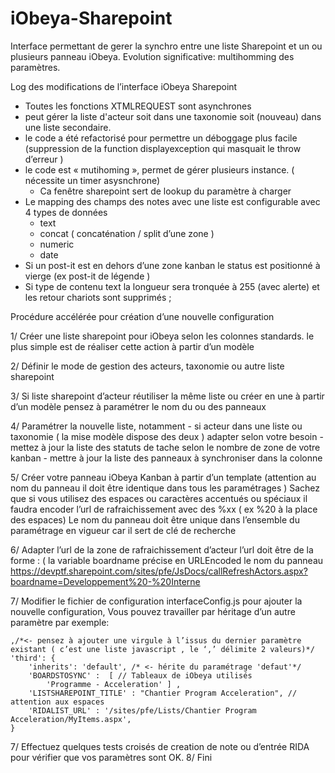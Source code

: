 # iObeya-Sharepoint

Interface permettant de gerer la synchro entre une liste Sharepoint et un ou plusieurs panneau iObeya.
Evolution significative: multihomming des paramètres.

Log des modifications de l’interface iObeya Sharepoint

- Toutes les fonctions XTMLREQUEST sont asynchrones
- peut gérer la liste d'acteur soit dans une taxonomie soit (nouveau) dans une liste secondaire.
- le code a été refactorisé pour permettre un déboggage plus facile (suppression de la function displayexception qui masquait le throw d’erreur )
- le code est « mutihoming », permet de gérer plusieurs instance.  ( nécessite un timer asysnchrone)
    - Ca fenêtre sharepoint sert de lookup du paramètre à charger
- Le mapping des champs des notes avec une liste est configurable avec 4 types de données
	- text
	- concat ( concaténation / split d’une zone )
	- numeric
	- date
- Si un post-it est en dehors d’une zone kanban le status est positionné à vierge (ex post-it de légende )
- Si  type de contenu text la longueur sera tronquée à 255 (avec alerte) et les retour chariots sont supprimés ;


Procédure accélérée pour création d’une nouvelle configuration

1/ Créer une liste sharepoint pour iObeya selon les colonnes standards.
	le plus simple est de réaliser cette action à partir d’un modèle

2/ Définir le mode de gestion des acteurs, taxonomie ou autre liste sharepoint

3/ Si liste sharepoint d’acteur réutiliser la même liste ou créer en une à partir d’un modèle
	pensez à paramétrer le nom du ou des panneaux

4/ Paramétrer la nouvelle liste, notamment
	- si acteur dans une liste ou taxonomie ( la mise modèle dispose des deux ) adapter selon votre besoin
	- mettez à jour la liste des statuts de tache selon le nombre de zone de votre kanban
	- mettre à jour la liste des panneaux à synchroniser dans la colonne

5/ Créer votre panneau iObeya Kanban à partir d’un template (attention au nom du panneau il doit être identique dans tous les paramétrages )
	Sachez que si vous utilisez des espaces ou caractères accentués ou spéciaux
	il faudra encoder l’url de rafraichissement avec des %xx ( ex %20 à la place des espaces)
	Le nom du panneau doit être unique dans l’ensemble du paramétrage en vigueur car il sert de clé de recherche

6/ Adapter l’url de la zone de rafraichissement d’acteur
	l’url doit être de la forme : ( la variable boardname précise en URLEncoded le nom du panneau
		https://devptf.sharepoint.com/sites/pfe/JsDocs/callRefreshActors.aspx?boardname=Developpement%20-%20Interne

7/ Modifier le fichier de configuration interfaceConfig.js pour ajouter la nouvelle configuration, 
	Vous pouvez travailler par héritage d’un autre paramètre par exemple: 

	,/*<- pensez à ajouter une virgule à l’issus du dernier paramètre existant ( c’est une liste javascript , le ‘,’ délimite 2 valeurs)*/
	'third': {
		'inherits': 'default', /* <- hérite du paramétrage 'defaut'*/
		'BOARDSTOSYNC' :  [ // Tableaux de iObeya utilisés
			'Programme - Acceleration' ] , 
		'LISTSHAREPOINT_TITLE' : "Chantier Program Acceleration", // attention aux espaces
		'RIDALIST_URL' : '/sites/pfe/Lists/Chantier Program Acceleration/MyItems.aspx',
	}

7/ Effectuez quelques tests croisés de creation de note ou d’entrée RIDA pour vérifier que vos paramètres sont OK.
8/ Fini
